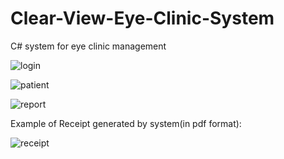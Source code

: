 # Clear-View-Eye-Clinic-System
C# system for eye clinic management

![login](https://user-images.githubusercontent.com/35618554/83177701-2e1f9c80-a0e5-11ea-8265-07a3fa7e3f5e.JPG)

![patient](https://user-images.githubusercontent.com/35618554/83177718-35df4100-a0e5-11ea-9620-371f9e49c665.JPG)

![report](https://user-images.githubusercontent.com/35618554/83177749-3d064f00-a0e5-11ea-9816-fdd95d8b9289.JPG)




Example of Receipt generated by system(in pdf format):

![receipt](https://user-images.githubusercontent.com/35618554/83177772-45f72080-a0e5-11ea-8d13-b8b80159b33f.JPG)
